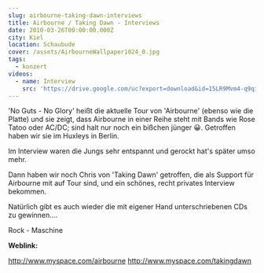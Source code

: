 ```yaml
---
slug: airbourne-taking-dawn-interviews
title: Airbourne / Taking Dawn - Interviews
date: 2010-03-26T00:00:00.000Z
city: Kiel
location: Schaubude
cover: /assets/AirbourneWallpaper1024_0.jpg
tags:
  - konzert
videos:
  - name: Interview
    src: 'https://drive.google.com/uc?export=download&id=15LR9Mvm4-q9qiAyVeGQWNebk1hMqEYi5'
---
```


'No Guts - No Glory' heißt die aktuelle Tour von 'Airbourne' (ebenso wie die Platte) und sie zeigt, dass Airbourne in einer Reihe steht mit Bands wie Rose Tatoo oder AC/DC; sind halt nur noch ein bißchen jünger 😀. Getroffen haben wir sie im Huxleys in Berlin.

Im Interview waren die Jungs sehr entspannt und gerockt hat's später umso mehr.

Dann haben wir noch Chris von 'Taking Dawn' getroffen, die als Support für Airbourne mit auf Tour sind, und ein schönes, recht privates Interview bekommen.

Natürlich gibt es auch wieder die mit eigener Hand unterschriebenen CDs zu gewinnen....

Rock - Maschine

**Weblink:**

http://www.myspace.com/airbourne
http://www.myspace.com/takingdawn
